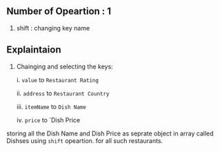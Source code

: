 ## Number of Opeartion : 1

1. shift : changing key name

## Explaintaion

1. Chainging and selecting the keys:

   i. `value` to `Restaurant Rating`

   ii. `address` to `Restaurant Country`

   iii. `itemName` to `Dish Name`

   iv. `price` to `Dish Price

storing all the Dish Name and Dish Price as seprate object in array called Dishses
using `shift` opeartion. for all such restaurants.
